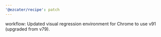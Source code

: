 ```yaml
---
'@ezcater/recipe': patch
---
```


workflow: Updated visual regression environment for Chrome to use v91 (upgraded from v79).

